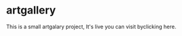 # artgallery
This is a small artgalary project, It's live you can visit by<a herf="https://master--dreamy-swartz-425b04.netlify.app/">clicking here.</a>
